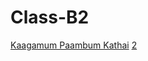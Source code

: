 # Class-B2


[Kaagamum Paambum Kathai](https://raw.githubusercontent.com/CATamilAcademy/Class-B2/master/KaagamumPaambumKathai.mp3)
[2](https://github.com/CATamilAcademy/Class-B2/blob/8fd9dcc67d9daec5d716b7f337bfb71a71004377/KaagamumPaambumKathai.mp3)
